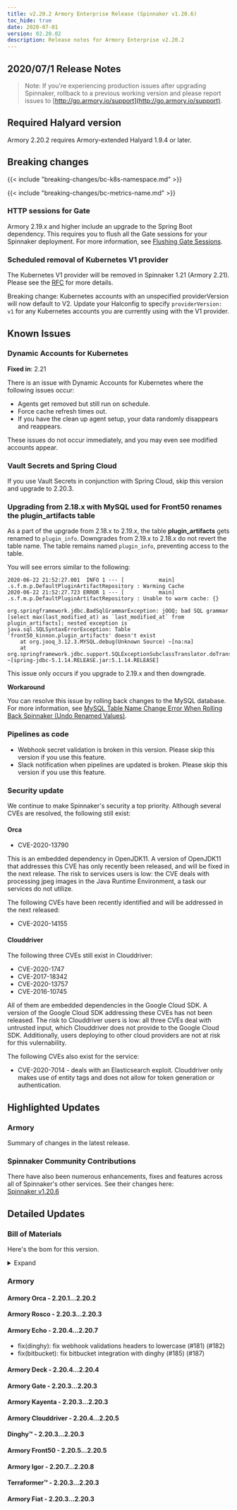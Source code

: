 ```yaml
---
title: v2.20.2 Armory Enterprise Release (Spinnaker v1.20.6)
toc_hide: true
date: 2020-07-01
version: 02.20.02
description: Release notes for Armory Enterprise v2.20.2
---
```


## 2020/07/1 Release Notes

> Note: If you're experiencing production issues after upgrading Spinnaker, rollback to a previous working version and please report issues to [http://go.armory.io/support](http://go.armory.io/support).

## Required Halyard version

Armory 2.20.2 requires Armory-extended Halyard 1.9.4 or later.

## Breaking changes

{{< include "breaking-changes/bc-k8s-namespace.md" >}}

{{< include "breaking-changes/bc-metrics-name.md" >}}

### HTTP sessions for Gate
Armory 2.19.x and higher include an upgrade to the Spring Boot dependency. This requires you to flush all the Gate sessions for your Spinnaker deployment. For more information, see [Flushing Gate Sessions](https://kb.armory.io/admin/flush-gate-sessions/).

### Scheduled removal of Kubernetes V1 provider
The Kubernetes V1 provider will be removed in Spinnaker 1.21 (Armory 2.21). Please see the [RFC](https://github.com/spinnaker/governance/blob/master/rfc/eol_kubernetes_v1.md) for more details.

Breaking change: Kubernetes accounts with an unspecified providerVersion will now default to V2. Update your Halconfig to specify `providerVersion: v1` for any Kubernetes accounts you are currently using with the V1 provider.

## Known Issues

### Dynamic Accounts for Kubernetes

**Fixed in**: 2.21

There is an issue with Dynamic Accounts for Kubernetes where the following issues occur:

* Agents get removed but still run on schedule.
* Force cache refresh times out.
* If you have the clean up agent setup, your data randomly disappears and reappears.  

These issues do not occur immediately, and you may even see modified accounts appear.

### Vault Secrets and Spring Cloud

If you use Vault Secrets in conjunction with Spring Cloud, skip this version and upgrade to 2.20.3.

### Upgrading from 2.18.x with MySQL used for Front50 renames the plugin_artifacts table
As a part of the upgrade from 2.18.x to 2.19.x, the table **plugin_artifacts** gets renamed to `plugin_info`. Downgrades from 2.19.x to 2.18.x do not revert the table name. The table remains named `plugin_info`, preventing access to the table.  

You will see errors similar to the following:

```
2020-06-22 21:52:27.001  INFO 1 --- [           main] .s.f.m.p.DefaultPluginArtifactRepository : Warming Cache
2020-06-22 21:52:27.723 ERROR 1 --- [           main] .s.f.m.p.DefaultPluginArtifactRepository : Unable to warm cache: {}

org.springframework.jdbc.BadSqlGrammarException: jOOQ; bad SQL grammar [select max(last_modified_at) as `last_modified_at` from plugin_artifacts]; nested exception is java.sql.SQLSyntaxErrorException: Table 'front50_kinnon.plugin_artifacts' doesn't exist
	at org.jooq_3.12.3.MYSQL.debug(Unknown Source) ~[na:na]
	at org.springframework.jdbc.support.SQLExceptionSubclassTranslator.doTranslate(SQLExceptionSubclassTranslator.java:93) ~[spring-jdbc-5.1.14.RELEASE.jar:5.1.14.RELEASE]
```  

This issue only occurs if you upgrade to 2.19.x and then downgrade.

**Workaround**

You can resolve this issue by rolling back changes to the MySQL database. For more information, see [MySQL Table Name Change Error When Rolling Back Spinnaker (Undo Renamed Values)](https://kb.armory.io/s/article/SQL-Migration-Rollback-Undo-Renamed-Tables).

### Pipelines as code

- Webhook secret validation is broken in this version. Please skip this version if you use this feature.
- Slack notification when pipelines are updated is broken. Please skip this version if you use this feature.

### Security update

We continue to make Spinnaker's security a top priority. Although several CVEs are resolved, the following still exist:

#### Orca

- CVE-2020-13790

This is an embedded dependency in OpenJDK11. A version of OpenJDK11 that addresses
this CVE has only recently been released, and will be fixed in the next release. The risk to services users is low: the CVE deals with processing jpeg images in the Java Runtime Environment, a task our services do not utilize.

The following CVEs have been recently identified and will be addressed in the next released:

- CVE-2020-14155

#### Clouddriver

The following three CVEs still exist in Clouddriver:

- CVE-2020-1747
- CVE-2017-18342
- CVE-2020-13757
- CVE-2016-10745

All of them are embedded dependencies in the Google Cloud SDK. A version of the Google Cloud SDK addressing these CVEs has not been released. The risk to Clouddriver users is low: all three CVEs deal with untrusted input, which Clouddriver does not provide to the Google Cloud SDK. Additionally, users deploying to other cloud providers are not at risk for this vulernability.

The following CVEs also exist for the service:

- CVE-2020-7014 - deals with an Elasticsearch exploit. Clouddriver only makes use of entity tags and does not allow for token generation or authentication.

## Highlighted Updates

### Armory

Summary of changes in the latest release.

###  Spinnaker Community Contributions

There have also been numerous enhancements, fixes and features across all of Spinnaker's other services. See their changes here:  
[Spinnaker v1.20.6](https://www.spinnaker.io/community/releases/versions/1-20-6-changelog)

## Detailed Updates

### Bill of Materials
Here's the bom for this version.
<details><summary>Expand</summary>
<pre class="highlight">
<code>version: 2.20.2
timestamp: "2020-07-01 08:17:14"
services:
    clouddriver:
        commit: ac73b373
        version: 2.20.5
    deck:
        commit: 583083ff
        version: 2.20.4
    dinghy:
        commit: f710446c
        version: 2.20.3
    echo:
        commit: 1f1310e0
        version: 2.20.7
    fiat:
        commit: 8d4db29b
        version: 2.20.3
    front50:
        commit: 4ab036ea
        version: 2.20.5
    gate:
        commit: cfd0be04
        version: 2.20.3
    igor:
        commit: 5bd7a32c
        version: 2.20.8
    kayenta:
        commit: 9d6743d9
        version: 2.20.3
    monitoring-daemon:
        version: 2.20.0
    monitoring-third-party:
        version: 2.20.0
    orca:
        commit: eb40808c
        version: 2.20.2
    rosco:
        commit: 9e974c48
        version: 2.20.3
    terraformer:
        commit: 5b00d7a6
        version: 2.20.3
dependencies:
    redis:
        version: 2:2.8.4-2
artifactSources:
    dockerRegistry: docker.io/armory
</code>
</pre>
</details>

### Armory


#### Armory Orca - 2.20.1...2.20.2

#### Armory Rosco - 2.20.3...2.20.3


#### Armory Echo - 2.20.4...2.20.7

  - fix(dinghy): fix webhook validations headers to lowercase (#181) (#182)
  - fix(bitbucket): fix bitbucket integration with dinghy (#185) (#187)

#### Armory Deck - 2.20.4...2.20.4


#### Armory Gate - 2.20.3...2.20.3


#### Armory Kayenta - 2.20.3...2.20.3


#### Armory Clouddriver - 2.20.4...2.20.5


#### Dinghy™ - 2.20.3...2.20.3


#### Armory Front50 - 2.20.5...2.20.5


#### Armory Igor - 2.20.7...2.20.8


#### Terraformer™ - 2.20.3...2.20.3


#### Armory Fiat - 2.20.3...2.20.3
